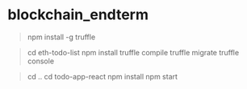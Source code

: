 # blockchain_endterm
>npm install -g truffle

>cd eth-todo-list
>npm install
>truffle compile
>truffle migrate
>truffle console

>cd ..
>cd todo-app-react
>npm install
>npm start
